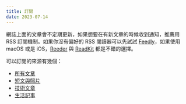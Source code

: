 ```yaml
---
title: 訂閱
date: 2023-07-14
---
```


網誌上面的文章會不定期更新，如果想要在有新文章的時候收到通知，推薦用 RSS 訂閱機制。如果你沒有偏好的 RSS 閱讀器可以先試試 [Feedly](https://feedly.com/)，如果使用 macOS 或是 iOS，[Reeder](https://reederapp.com/) 與 [ReadKit](https://readkit.app/) 都是不錯的選擇。

可以訂閱的來源有幾個：
- [所有文章](/index.xml)
- [短文與照片](/categories/shorts/index.xml)
- [技術文章](/categories/tech/index.xml)
- [生活記事](/categories/life/index.xml)
